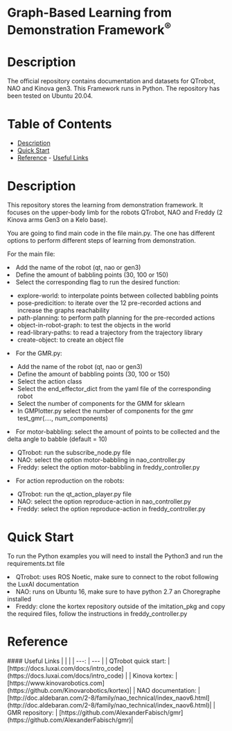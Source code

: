 <!--
* Graph-Based Learning from Demonstration Framework
*
* Copyright (c) 2024 Natalia Quiroga Perez. All rights reserved.
*
* This software may be modified and distributed
* under the terms of the BSD 3-Clause license.
*
* Refer to the LICENSE file for details.
*
-->

<h1>Graph-Based Learning from Demonstration Framework<sup>®</sup></h1>

<a id="markdown-description" name="description"></a>
# Description

The official repository contains documentation and datasets for QTrobot, NAO and Kinova gen3. This Framework runs in Python.
The repository has been tested on Ubuntu 20.04.

<h1>Table of Contents</h1>

<!-- TOC -->

- [Description](#description)
- [Quick Start](#quickstart)
- [Reference](#reference)
      - [Useful Links](#useful-links)

<a id="description" name="description"></a>
<h1> Description</h1>

This repository stores the learning from demonstration framework. It focuses on the upper-body limb for the robots QTrobot, NAO and Freddy (2 Kinova arms Gen3 on a Kelo base).

You are going to find main code in the file main.py. The one has different options to perform different steps of learning from demonstration.

For the main file:
<li> Add the name of the robot (qt, nao or gen3)</li>
<li> Define the amount of babbling points (30, 100 or 150)</li>
<li> Select the corresponding flag to run the desired function: </li>

<ul>
<li> explore-world: to interpolate points between collected babbling points </li>
<li> pose-predicition: to iterate over the 12 pre-recorded actions and increase the graphs reachability </li>
<li> path-planning: to perform path planning for the pre-recorded actions </li>
<li> object-in-robot-graph: to test the objects in the world </li>
<li> read-library-paths: to read a trajectory from the trajectory library </li>     
<li> create-object: to create an object file </li>
</ul>
 
<li>For the GMR.py:</li>
<ul>
      <li>  Add the name of the robot (qt, nao or gen3) </li>
      <li>  Define the amount of babbling points (30, 100 or 150)</li>
      <li>  Select the action class</li>
      <li>  Select the end_effector_dict from the yaml file of the corresponding robot</li>
      <li>  Select the number of components for the GMM for sklearn </li>
      <li>  In GMPlotter.py select the number of components for the gmr test_gmr(...., num_components)</li>
</ul>
<li>For motor-babbling: select the amount of points to be collected and the delta angle to babble  (default = 10)</li>
<ul>
      <li>  QTrobot: run the subscribe_node.py file</li>
      <li>  NAO: select the option motor-babbling in nao_controller.py</li>
      <li>  Freddy: select the option motor-babbling in freddy_controller.py</li>
</ul>
<li>For action reproduction on the robots:</li>
<ul>
      <li>  QTrobot: run the qt_action_player.py file</li>
      <li>  NAO: select the option reproduce-action in nao_controller.py</li>
      <li>  Freddy: select the option reproduce-action in freddy_controller.py</li>
 </ul>     
<a id="quickstart" name="quickstart"></a>      
<h1> Quick Start </h1>

  To run the Python examples you will need to install the Python3 and run the requirements.txt file</li>
      <li>  QTrobot: uses ROS Noetic, make sure to connect to the robot following the LuxAI documentation</li>
      <li>  NAO: runs on Ubuntu 16, make sure to have python 2.7 an Choregraphe installed </li>
      <li>  Freddy: clone the kortex repository outside of the imitation_pkg and copy the required files, follow the instructions in freddy_controller.py</li>
   
<h1> Reference </h1>
#### Useful Links
|  |  |
| ---: | --- |
| QTrobot quick start: | [https://docs.luxai.com/docs/intro_code](https://docs.luxai.com/docs/intro_code) |
| Kinova kortex: | [https://www.kinovarobotics.com](https://github.com/Kinovarobotics/kortex)|
| NAO documentation: | [http://doc.aldebaran.com/2-8/family/nao_technical/index_naov6.html](http://doc.aldebaran.com/2-8/family/nao_technical/index_naov6.html)|
| GMR repository: | [https://github.com/AlexanderFabisch/gmr](https://github.com/AlexanderFabisch/gmr)|
